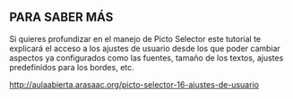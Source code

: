 ## PARA SABER MÁS

Si quieres profundizar en el manejo de Picto Selector este tutorial te explicará el acceso a los ajustes de usuario desde los que poder cambiar aspectos ya configurados como las fuentes, tamaño de los textos, ajustes predefinidos para los bordes, etc.

http://aulaabierta.arasaac.org/picto-selector-16-ajustes-de-usuario
<!--stackedit_data:
eyJoaXN0b3J5IjpbLTE0ODg4NjIwNTQsLTIwMzgzMTY5NDldfQ
==
-->